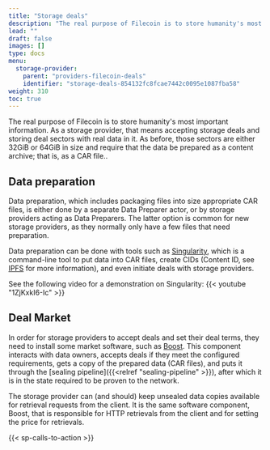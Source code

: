 ```yaml
---
title: "Storage deals"
description: "The real purpose of Filecoin is to store humanity's most important information. As a storage provider that means you’re accepting storage deals."
lead: ""
draft: false
images: []
type: docs
menu:
  storage-provider:
    parent: "providers-filecoin-deals"
    identifier: "storage-deals-854132fc8fcae7442c0095e1087fba58"
weight: 310
toc: true
---
```


The real purpose of Filecoin is to store humanity's most important information. As a storage provider, that means accepting storage deals and storing deal sectors with real data in it. As before, those sectors are either 32GiB or 64GiB in size and require that the data be prepared as a content archive; that is, as a CAR file..

## Data preparation

Data preparation, which includes packaging files into size appropriate CAR files, is either done by a separate Data Preparer actor, or by storage providers acting as Data Preparers. The latter option is common for new storage providers, as they normally only have a few files that need preparation.

Data preparation can be done with tools such as [Singularity](https://github.com/tech-greedy/singularity), which is a command-line tool to put data into CAR files, create CIDs (Content ID, see [IPFS](https://docs.ipfs.tech/concepts/content-addressing/) for more information), and even initiate deals with storage providers.

See the following video for a demonstration on Singularity:
{{< youtube "1ZjKxkI6-Ic" >}}
## Deal Market

In order for storage providers to accept deals and set their deal terms, they need to install some market software, such as [Boost](https://boost.filecoin.io/). This component interacts with data owners, accepts deals if they meet the configured requirements, gets a copy of the prepared data (CAR files), and puts it through the [sealing pipeline]({{<relref "sealing-pipeline" >}}), after which it is in the state required to be proven to the network.

The storage provider can (and should) keep unsealed data copies available for retrieval requests from the client. It is the same software component, Boost, that is responsible for HTTP retrievals from the client and for setting the price for retrievals.

<!-- TODO NOBLOCK STEF BOB feels like this section could be expanded. How do the markets work? what are the parameters of a deal? What's a good deal (for the client or for me. Who am I competing with? can we link out to something, or give it a page. -->

{{< sp-calls-to-action >}}
